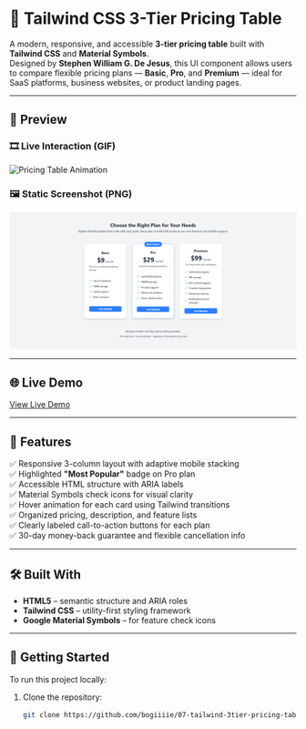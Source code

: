 # 💸 Tailwind CSS 3-Tier Pricing Table

A modern, responsive, and accessible **3-tier pricing table** built with **Tailwind CSS** and **Material Symbols**.  
Designed by **Stephen William G. De Jesus**, this UI component allows users to compare flexible pricing plans — **Basic**, **Pro**, and **Premium** — ideal for SaaS platforms, business websites, or product landing pages.

---

## 📸 Preview  

### 🎞️ Live Interaction (GIF)  
![Pricing Table Animation](images/demo.gif)

### 🖼️ Static Screenshot (PNG)  
![Pricing Table Screenshot](images/demo.png)

---

## 🌐 Live Demo  
[View Live Demo](https://bogiiiie.github.io/07-tailwind-3tier-pricing-table/)

---

## 📁 Features

✅ Responsive 3-column layout with adaptive mobile stacking  
✅ Highlighted **"Most Popular"** badge on Pro plan  
✅ Accessible HTML structure with ARIA labels  
✅ Material Symbols check icons for visual clarity  
✅ Hover animation for each card using Tailwind transitions  
✅ Organized pricing, description, and feature lists  
✅ Clearly labeled call-to-action buttons for each plan  
✅ 30-day money-back guarantee and flexible cancellation info  

---

## 🛠️ Built With

- **HTML5** – semantic structure and ARIA roles  
- **Tailwind CSS** – utility-first styling framework  
- **Google Material Symbols** – for feature check icons  

---

## 🚀 Getting Started

To run this project locally:

1. Clone the repository:
   ```bash
   git clone https://github.com/bogiiiie/07-tailwind-3tier-pricing-table.git
